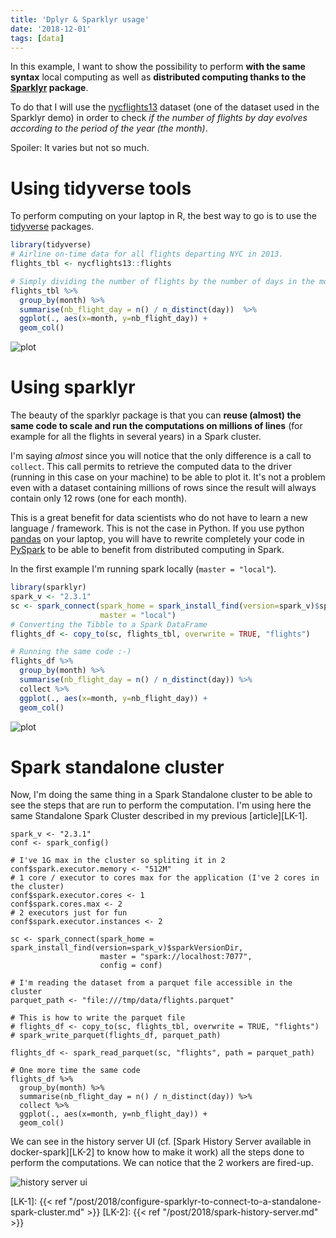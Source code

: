 ```yaml
---
title: 'Dplyr & Sparklyr usage'
date: '2018-12-01'
tags: [data]
---
```


In this example, I want to show the possibility to perform **with the same syntax** local computing as well as **distributed computing thanks to the [Sparklyr](https://spark.rstudio.com/) package**.

To do that I will use the [nycflights13](https://github.com/hadley/nycflights13) dataset (one of the dataset used in the Sparklyr demo) in order to check *if the number of flights by day evolves according to the period of the year (the month)*.

Spoiler: It varies but not so much.

# Using tidyverse tools

To perform computing on your laptop in R, the best way to go is to use the [tidyverse](https://www.tidyverse.org/) packages.

```r
library(tidyverse)
# Airline on-time data for all flights departing NYC in 2013.
flights_tbl <- nycflights13::flights

# Simply dividing the number of flights by the number of days in the month
flights_tbl %>% 
  group_by(month) %>%
  summarise(nb_flight_day = n() / n_distinct(day))  %>% 
  ggplot(., aes(x=month, y=nb_flight_day)) +
  geom_col()
```

![plot](/post/2018/sparklyr-dplyr_files/sparklyr-plot.png)

# Using sparklyr

The beauty of the sparklyr package is that you can **reuse (almost) the same code to scale and run the computations on millions of lines** (for example for all the flights in several years) in a Spark cluster.

I'm saying *almost* since you will notice that the only difference is a call to `collect`. This call permits to retrieve the computed data to the driver (running in this case on your machine) to be able to plot it. It's not a problem even with a dataset containing millions of rows since the result will always contain only 12 rows (one for each month).

This is a great benefit for data scientists who do not have to learn a new language / framework. This is not the case in Python. If you use python [pandas](https://pandas.pydata.org/) on your laptop, you will have to rewrite completely your code in [PySpark](http://spark.apache.org/docs/latest/api/python/pyspark.html) to be able to benefit from distributed computing in Spark.

In the first example I'm running spark locally (`master = "local"`).

```r
library(sparklyr)
spark_v <- "2.3.1"
sc <- spark_connect(spark_home = spark_install_find(version=spark_v)$sparkVersionDir, 
                    master = "local")
# Converting the Tibble to a Spark DataFrame
flights_df <- copy_to(sc, flights_tbl, overwrite = TRUE, "flights")

# Running the same code :-)
flights_df %>%
  group_by(month) %>%
  summarise(nb_flight_day = n() / n_distinct(day)) %>%
  collect %>%
  ggplot(., aes(x=month, y=nb_flight_day)) +
  geom_col()
```

![plot](/post/2018/sparklyr-dplyr_files/sparklyr-plot.png)

# Spark standalone cluster

Now, I'm doing the same thing in a Spark Standalone cluster to be able to see the steps that are run to perform the computation.
I'm using here the same Standalone Spark Cluster described in my previous [article][LK-1].

```{r message=FALSE, warning=FALSE}
spark_v <- "2.3.1"
conf <- spark_config()

# I've 1G max in the cluster so spliting it in 2
conf$spark.executor.memory <- "512M"
# 1 core / executor to cores max for the application (I've 2 cores in the cluster)
conf$spark.executor.cores <- 1
conf$spark.cores.max <- 2
# 2 executors just for fun
conf$spark.executor.instances <- 2

sc <- spark_connect(spark_home = spark_install_find(version=spark_v)$sparkVersionDir, 
                    master = "spark://localhost:7077",
                    config = conf)

# I'm reading the dataset from a parquet file accessible in the cluster
parquet_path <- "file:///tmp/data/flights.parquet"

# This is how to write the parquet file
# flights_df <- copy_to(sc, flights_tbl, overwrite = TRUE, "flights")
# spark_write_parquet(flights_df, parquet_path)

flights_df <- spark_read_parquet(sc, "flights", path = parquet_path)

# One more time the same code
flights_df %>%
  group_by(month) %>%
  summarise(nb_flight_day = n() / n_distinct(day)) %>%
  collect %>%
  ggplot(., aes(x=month, y=nb_flight_day)) +
  geom_col()
```

We can see in the history server UI (cf. [Spark History Server available in docker-spark][LK-2] to know how to make it work) all the steps done to perform the computations. We can notice that the 2 workers are fired-up.

![history server ui](/post/2018/sparklyr-dplyr_files/sparklyr-job-ui.png)

[LK-1]: {{< ref "/post/2018/configure-sparklyr-to-connect-to-a-standalone-spark-cluster.md" >}}
[LK-2]: {{< ref "/post/2018/spark-history-server.md" >}}